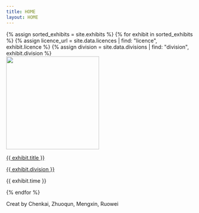 ```yaml
---
title: HOME
layout: HOME
---
```

<div id = "gallery">
  {% assign sorted_exhibits = site.exhibits %}
  {% for exhibit in sorted_exhibits %}
    {% assign licence_url = site.data.licences | find: "licence", exhibit.licence %}
    {% assign division = site.data.divisions | find: "division", exhibit.division %}
    <div class = "">
      <a href = "{{ exhibit.url | relative_url }}"><img src="{{ exhibit.image-url }}" width = 250></a>
      <p class = ""><a href = "{{exhibit.url | relative_url}}">{{ exhibit.title }}</a></p>
      <p><a href = "{{ division.weburl}}">{{ exhibit.division }}</a></p>
      <p class = "">{{ exhibit.time }}</p>
    </div>
{% endfor %}
 
</div>
 <div id = "footer">
            <p>Creat by Chenkai, Zhuoqun, Mengxin, Ruowei</p>
  </div>
